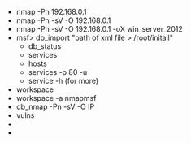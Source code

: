 - nmap -Pn 192.168.0.1
- nmap -Pn -sV -O 192.168.0.1
- nmap -Pn -sV -O 192.168.0.1 -oX win_server_2012
- msf> db_import "path of xml file > /root/initail" 
	- db_status
	- services 
	- hosts
	- services -p 80 -u
	- service -h (for more)
- workspace 
- workspace -a nmapmsf
- db_nmap -Pn -sV -O IP
- vulns
- 
- 